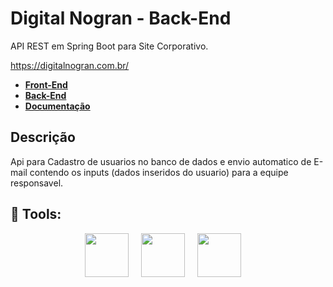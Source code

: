 # Digital Nogran - Back-End
API REST em Spring Boot para Site Corporativo.

https://digitalnogran.com.br/

- [**Front-End**](https://github.com/nogran/nogran-site)
- [**Back-End**](https://github.com/nogran/nogran-site-backend)
- [**Documentação**](https://nogran-site.herokuapp.com/)

## Descrição

Api para Cadastro de usuarios no banco de dados e envio automatico de E-mail contendo os inputs (dados inseridos do usuario) para a equipe responsavel.

## :rocket: Tools:
<div align="center">
<img src="https://cdn.jsdelivr.net/gh/devicons/devicon/icons/spring/spring-original-wordmark.svg" width="70" height="70">
&nbsp;
&nbsp;
<img src="https://cdn.jsdelivr.net/gh/devicons/devicon/icons/java/java-original-wordmark.svg" width="70" height="70">
&nbsp;
&nbsp;
<img src="https://cdn.jsdelivr.net/gh/devicons/devicon/icons/mysql/mysql-original-wordmark.svg" width="70" height="70">
&nbsp;
&nbsp;
</div>
